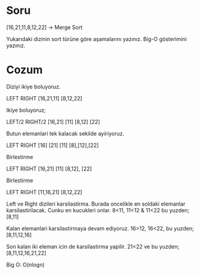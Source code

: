 # Soru 
[16,21,11,8,12,22] -> Merge Sort

Yukarıdaki dizinin sort türüne göre aşamalarını yazınız.
Big-O gösterimini yazınız.

# Cozum
Diziyi ikiye boluyoruz.

LEFT                            RIGHT
[16,21,11]                      [8,12,22]

Ikiye boluyoruz;

LEFT/2                          RIGHT/2
[16,21] [11]                    [8,12] [22]

Butun elemanlari tek kalacak sekilde ayiriyoruz.

LEFT                            RIGHT
[16] [21] [11]                  [8],[12],[22]

Birlestirme

LEFT                            RIGHT
[16,21] [11]                    [8,12], [22]

Birlestirme

LEFT                            RIGHT
[11,16,21]                      [8,12,22]

Left ve Right dizileri karsilastirma. Burada oncelikle en soldaki elemanlar karsilastirilacak. Cunku en kucukleri onlar. 8<11, 11<12 & 11<22  bu yuzden;
[8,11]

Kalan elemanlari karsilastirmaya devam ediyoruz.
16>12, 16<22, bu yuzden;
[8,11,12,16]

Son kalan iki eleman icin de karsilastirma yapilir. 21<22 ve bu yuzden;
[8,11,12,16,21,22]

Big O: O(nlogn)
